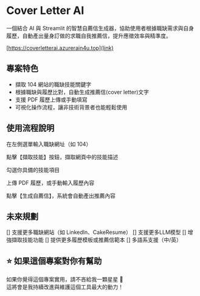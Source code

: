 # Cover Letter AI

一個結合 AI 與 Streamlit 的智慧自薦信生成器，協助使用者根據職缺需求與自身履歷，自動產出量身訂做的求職自我推薦信，提升應徵效率與精準度。

[https://coverletterai.azurerain4u.top](link)

## 專案特色

- 擷取 104 網站的職缺技能關鍵字
- 根據職缺與履歷比對，自動生成推薦信(cover letter)文字
- 支援 PDF 履歷上傳或手動填寫
- 可視化操作流程，讓非技術背景者也能輕鬆使用


## 使用流程說明

在左側選單輸入職缺網址（如 104）

點擊【擷取技能】按鈕，擷取網頁中的技能描述

勾選你具備的技能項目

上傳 PDF 履歷，或手動輸入履歷內容

點擊【生成自薦信】，系統會自動產出推薦內容


## 未來規劃
 
[] 支援更多職缺網站（如 LinkedIn、CakeResume）
[] 支援更多LLM模型
[] 增強擷取技能功能
[] 提供更多履歷模板或推薦信範本
[] 多語系支援（中/英）


## ⭐ 如果這個專案對你有幫助

如果你覺得這個專案實用，請不吝給我一顆星星 🌟  
這將會是我持續改進與維護這個工具最大的動力！

